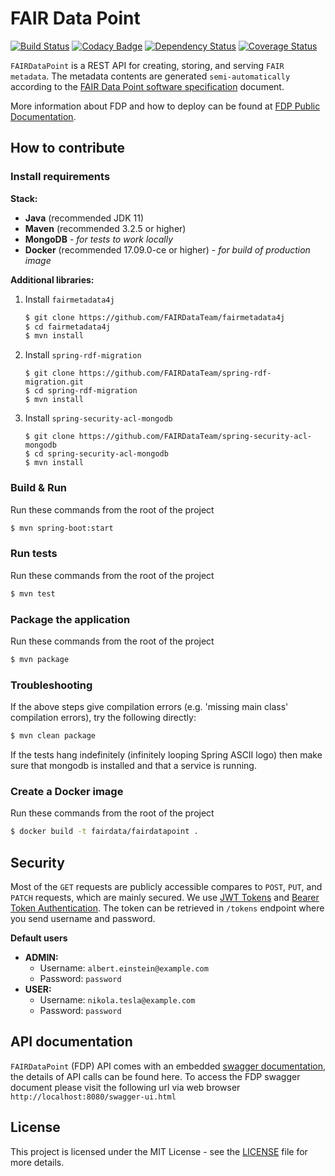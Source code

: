 # FAIR Data Point

[![Build Status](https://travis-ci.org/FAIRDataTeam/FAIRDataPoint.svg?branch=master)](https://travis-ci.org/FAIRDataTeam/FAIRDataPoint.svg?branch=master)
[![Codacy Badge](https://api.codacy.com/project/badge/Grade/61f029299b814ca8be2b8edbaab6ce50)](https://www.codacy.com/app/rajaram5/FAIRDataPoint?utm_source=github.com&amp;utm_medium=referral&amp;utm_content=DTL-FAIRData/FAIRDataPoint&amp;utm_campaign=Badge_Grade)
[![Dependency Status](https://www.versioneye.com/user/projects/589dd946940b230031fbadd6/badge.svg?style=flat-square)](https://www.versioneye.com/user/projects/589dd946940b230031fbadd6)
[![Coverage Status](https://coveralls.io/repos/github/DTL-FAIRData/FAIRDataPoint/badge.svg?branch=master)](https://coveralls.io/github/DTL-FAIRData/FAIRDataPoint?branch=master)

`FAIRDataPoint` is a REST API for creating, storing, and serving `FAIR metadata`. The metadata contents are generated `semi-automatically` according to the [FAIR Data Point software specification](https://dtl-fair.atlassian.net/wiki/display/FDP/FAIR+Data+Point+software+specification) document.

More information about FDP and how to deploy can be found at [FDP Public Documentation](https://fairdatapoint.readthedocs.io/).

## How to contribute

### Install requirements

**Stack:**

 - **Java** (recommended JDK 11)
 - **Maven** (recommended 3.2.5 or higher)
 - **MongoDB** - *for tests to work locally*
 - **Docker** (recommended 17.09.0-ce or higher) - *for build of production image*

**Additional libraries:**

1. Install `fairmetadata4j`

    ```bash
    $ git clone https://github.com/FAIRDataTeam/fairmetadata4j
    $ cd fairmetadata4j
    $ mvn install
    ```
2. Install `spring-rdf-migration`

    ```
    $ git clone https://github.com/FAIRDataTeam/spring-rdf-migration.git
    $ cd spring-rdf-migration
    $ mvn install
    ```

3. Install `spring-security-acl-mongodb`

    ```
    $ git clone https://github.com/FAIRDataTeam/spring-security-acl-mongodb
    $ cd spring-security-acl-mongodb
    $ mvn install
    ```

### Build & Run

Run these commands from the root of the project

```bash
$ mvn spring-boot:start
```

### Run tests

Run these commands from the root of the project

```bash
$ mvn test
```

### Package the application

Run these commands from the root of the project

```bash
$ mvn package
```

### Troubleshooting
If the above steps give compilation errors (e.g. 'missing main class' compilation errors), try the following directly:
```bash
$ mvn clean package
```
If the tests hang indefinitely (infinitely looping Spring ASCII logo) then make sure that mongodb is installed and that a service is running.

### Create a Docker image

Run these commands from the root of the project

```bash
$ docker build -t fairdata/fairdatapoint .
```

## Security

Most of the `GET` requests are publicly accessible compares to `POST`, `PUT`, and `PATCH` requests, which are mainly secured. We use [JWT Tokens](https://jwt.io/) and [Bearer Token Authentication](https://swagger.io/docs/specification/authentication/bearer-authentication/). The token can be retrieved in `/tokens` endpoint where you send username and password. 

**Default users**

- **ADMIN:**
    - Username: `albert.einstein@example.com`
    - Password: `password`
- **USER:**
    - Username: `nikola.tesla@example.com`
    - Password: `password`


## API documentation

`FAIRDataPoint` (FDP) API comes with an embedded [swagger documentation](http://swagger.io/), the details of API calls can be found here. To access the FDP swagger document please visit the following url via web browser `http://localhost:8080/swagger-ui.html` 

## License
This project is licensed under the MIT License - see the [LICENSE](LICENSE) file for more details.
